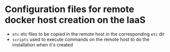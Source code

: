 # Configuration files for remote docker host creation on the IaaS

- ```etc``` etc files to be copied in the remote host in the corresponding ```etc``` dir
- ```scripts``` used to execute commands on the remote host to do the installation when it's created
